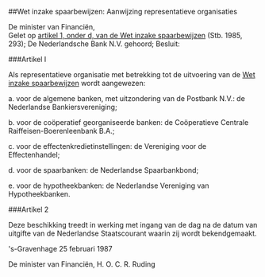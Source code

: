 <meta http-equiv='Content-Type' content='text/html; charset=utf-8' />

##Wet inzake spaarbewijzen: Aanwijzing representatieve organisaties

De minister van Financiën,  
Gelet op [artikel 1, onder d, van de Wet inzake spaarbewijzen](../../../../../wet/wet/inzake/spaarbewijzen/BWBR0003797/README.md) (Stb. 1985, 293); De Nederlandsche Bank N.V. gehoord;
Besluit:    

###Artikel  I  

Als representatieve organisatie met betrekking tot de uitvoering van de [Wet inzake spaarbewijzen](../../../../../wet/wet/inzake/spaarbewijzen/BWBR0003797/README.md) wordt aangewezen: 

a. voor de algemene banken, met uitzondering van de Postbank N.V.: de Nederlandse Bankiersvereniging; 

b. voor de coöperatief georganiseerde banken: de Coöperatieve Centrale Raiffeisen-Boerenleenbank B.A.; 

c. voor de effectenkredietinstellingen: de Vereniging voor de Effectenhandel; 

d. voor de spaarbanken: de Nederlandse Spaarbankbond; 

e. voor de hypotheekbanken: de Nederlandse Vereniging van Hypotheekbanken.  

###Artikel  2  

Deze beschikking treedt in werking met ingang van de dag na de datum van uitgifte van de Nederlandse Staatscourant waarin zij wordt bekendgemaakt. 

's-Gravenhage 
25 februari 1987    

De 
minister van Financiën, 
H. O. C. R.  Ruding      
